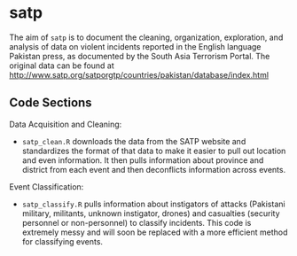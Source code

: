 # satp

The aim of `satp` is to document the cleaning, organization, exploration, and
analysis of data on violent incidents reported in the English language Pakistan
press, as documented by the South Asia Terrorism Portal. The original data can 
be found at http://www.satp.org/satporgtp/countries/pakistan/database/index.html

## Code Sections

Data Acquisition and Cleaning:

* `satp_clean.R` downloads the data from the SATP website and standardizes the 
format of that data to make it easier to pull out location and even information. It
then pulls information about province and district from each 
event and then deconflicts information across events.

Event Classification:

* `satp_classify.R` pulls information about instigators of attacks (Pakistani
military, militants, unknown instigator, drones) and casualties (security
personnel or non-personnel) to classify incidents. This code is extremely messy and 
will soon be replaced with a more efficient method for classifying events.


